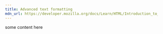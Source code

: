 ```yaml
---
title: Advanced text formatting
mdn_url: https://developer.mozilla.org/docs/Learn/HTML/Introduction_to_HTML/Advanced_text_formatting
---
```

some content here
